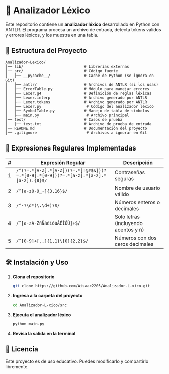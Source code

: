 # 📌 Analizador Léxico

Este repositorio contiene un **analizador léxico** desarrollado en Python con ANTLR. El programa procesa un archivo de entrada, detecta tokens válidos y errores léxicos, y los muestra en una tabla.

## 📂 Estructura del Proyecto
```
Analizador-Lexico/
│── lib/                           # Librerías externas
│── src/                           # Código fuente
│   ├── __pycache__/               # Caché de Python (se ignora en Git)
│   ├── antlr/                     # Archivos de ANTLR (si los usas)
│   ├── ErrorTable.py              # Módulo para manejar errores
│   ├── Lexer.g4                   # Definición de reglas léxicas
│   ├── Lexer.interp               # Archivo generado por ANTLR
│   ├── Lexer.tokens               # Archivo generado por ANTLR
│   ├── Lexer.py                    # Código del analizador léxico
│   ├── SymbolTable.py             # Manejo de tabla de símbolos
│   ├── main.py                     # Archivo principal
│── test/                          # Casos de prueba
│   ├── test.txt                   # Archivo de prueba de entrada
│── README.md                      # Documentación del proyecto
│── .gitignore                      # Archivos a ignorar en Git
```

## 🔹 Expresiones Regulares Implementadas

| # | Expresión Regular | Descripción |
|---|------------------|-------------|
| 1 | `/^(?=.*[A-Z].*[A-Z])(?=.*[!@#$&])(?=.*[0-9].*[0-9])(?=.*[a-z].*[a-z].*[a-z]).{8}$/` | Contraseñas seguras |
| 2 | `/^[a-z0-9_-]{3,16}$/` | Nombre de usuario válido |
| 3 | `/^-?\d*(\.\d+)?$/` | Números enteros o decimales |
| 4 | `/^[a-zA-ZñÑáéíóúÁÉÍÓÚ]+$/` | Solo letras (incluyendo acentos y ñ) |
| 5 | `/^[0-9]+[.,]{1,1}\[0]{2,2}$/` | Números con dos ceros decimales |

## 🛠️ Instalación y Uso

1. **Clona el repositorio**
   ```sh
   git clone https://github.com/Aisaac2205/Analizador-L-xico.git
   ```
2. **Ingresa a la carpeta del proyecto**
   ```sh
   cd Analizador-L-xico/src
   ```
3. **Ejecuta el analizador léxico**
   ```sh
   python main.py
   ```
4. **Revisa la salida en la terminal**

## 📜 Licencia
Este proyecto es de uso educativo. Puedes modificarlo y compartirlo libremente.

